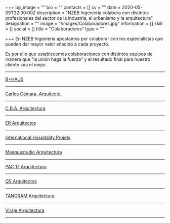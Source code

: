 +++
bg_image = ""
bio = ""
contacts = []
cv = ""
date = 2020-05-09T22:00:00Z
description = "NZEB Ingeniería colabora con distintos profesionales del sector de la industria, el urbanismo y la arquitectura"
designation = ""
image = "/images/Colaboradores.jpg"
information = []
skill = []
social = []
title = "Colaboradores"
type = ""

+++
En NZEB Ingeniería apostamos por colaborar con los especialistas que pueden dar mayor valor añadido a cada proyecto.

Es por ello que establecemos colaboraciones con distintos equipos de manera que "la unión haga la fuerza" y el resultado final para nuestro cliente sea el mejor.

***

[B+HAUS](https://www.bhaus.es/)

***

[Carlos Cámara. Arquitecto.](https://www.carloscamara.es/)

***

[C.B.A. Arquitectura](http://www.cabarquitectura.es/)

***

[ER Arquitectos](http://www.erarquitectos.com/es)

***

[International Hospitality Projets](http://ihp-group.com/)

***

[Masquestudio Arquitectura](http://masquestudio.es/)

***

[PAC 17 Arquitectura](https://gingolfin.wixsite.com/pac17arquitectura)

***

[QS Arquitectos](https://qsarquitectos.com/)

***

[TANGRAM Arquitectura](https://www.tangramarquitectura.es/)

***

[Viraje Arquitectura](https://viraje.es/)

***